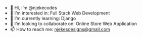 - 👋 Hi, I’m @njekecodes
- 👀 I’m interested in: Full Stack Web Development
- 🌱 I’m currently learning: Django
- 💞️ I’m looking to collaborate on: Online Store Web Application 
- 📫 How to reach me: njekesdesigns@gmail.com

<!---
njekecodes/njekecodes is a ✨ special ✨ repository because its `README.md` (this file) appears on your GitHub profile.
You can click the Preview link to take a look at your changes.
--->
